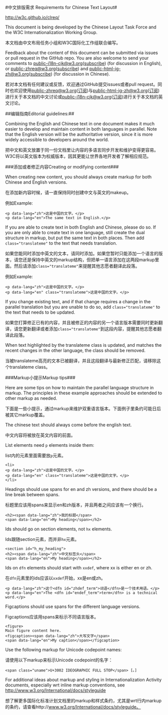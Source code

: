 #中文排版需求 Requirements for Chinese Text Layout#

http://w3c.github.io/clreq/

This document is being developed by the Chinese Layout Task Force and the W3C Internationalization Working Group.

本文档由中文布局任务小组和W3C国际化工作组联合编写。

Feedback about the content of this document can be submitted via issues or pull request in the GitHub repo. You are also welcome to send your comments to [public-i18n-cjk@w3.org](mailto:public-i18n-cjk@w3.org)([subscribe](mailto:public-i18n-cjk@w3.org?subject=subscribe)) (for discussion in English), or [public-zhreq@w3.org](mailto:public-zhreq@w3.org)([subscribe](mailto:public-zhreq@w3.org?subject=subscribe)) and [public-html-ig-zh@w3.org](mailto:public-html-ig-zh@w3.org)([subscribe](mailto:public-html-ig-zh@w3.org?subject=subscribe)) (for discussion in Chinese).

若对本文档有任何建议或反馈，欢迎通过GitHub提交issues或者pull request。同时也欢迎使用[public-zhreq@w3.org](mailto:public-zhreq@w3.org)([订阅](mailto:public-zhreq@w3.org?subject=subscribe))与[public-html-ig-zh@w3.org](mailto:public-html-ig-zh@w3.org)([订阅](mailto:public-html-ig-zh@w3.org?subject=subscribe))进行关于本文档的中文讨论或[public-i18n-cjk@w3.org](mailto:public-i18n-cjk@w3.org)([订阅](mailto:public-i18n-cjk@w3.org?subject=subscribe))进行关于本文档的英文讨论。


##编辑指南Editorial guidelines:##

Combining the English and Chinese text in one document makes it much easier to develop and maintain content in both languages in parallel. Note that the English version will be the authoritative version, since it is more widely accessible to developers around the world.

把中文和英文放置于同一份文档里让内容的多语言同步开发和维护变得更容易。W3C将以英文版本为权威版本，因其更能让世界各地开发者了解相应规范。

###添加或者修正内容Creating or modifying content###

When creating new content, you should always create markup for both Chinese and English versions.

在添加新内容时候，请一直保持同时创建中文与英文的makeup。

例如Example:
```
<p data-lang="zh">这是中国的文字。</p>
<p data-lang="en">The same text in English.</p>
```


If you are able to create text in both English and Chinese, please do so. If you are only able to create text in one language, still create the dual structure in markup, but put the same text in both places. Then add `class="translateme"` to the text that needs translation.

如果您能同时添加中英文的文本，请同时添加。如果您暂时只能添加一个语言的版本，请您还是保持中英文的markup结构，但把单一语言添加在这两段markup里面。然后请添加`class="translateme"`来提醒其他志愿者翻译此段落。

例如Example:
```
<p data-lang="zh">这是中国的文字。</p>
<p data-lang="en" class="translateme">这是中国的文字。</p>
```

If you change existing text, and if that change requires a change in the parallel translation but you are unable to do so, add `class="translateme"` to the text that needs to be updated.

如果您打算修正已有的内容，并且被修正的内容的另一个语言版本需要同时更新翻译，请您更新翻译或者添加`class="translateme"`到这段内容，提醒其他志愿者翻译此段落。

When text highlighted by the translateme class is updated, and matches the recent changes in the other language, the class should be removed.

当被translateme高亮的文本已被翻译，并且这段翻译与最新修正匹配，请移除这个translateme class。


###Markup小提示Markup tips###

Here are some tips on how to maintain the parallel language structure in markup. The principles in these example approaches should be extended to other markup as needed.

下面是一些小提示，通过markup来维护双重语言版本。下面例子里条约可能日后被其它markup覆盖。

The chinese text should always come before the english text.

中文内容将被放在英文内容的前面。

List elements need `p` elements inside them:

list内的元素里面需要放`p`元素。
```
<li>
<p data-lang="zh">这是中国的文字。</p>
<p data-lang="en" class="translateme">这是中国的文字。</p>
</li>
```

Headings should use spans for en and zh versions, and there should be a line break between spans.

标题里应该用spans来显示en和zh版本，并且两者之间应该有一个换行。
```
<h2><span data-lang="zh">我的标题</span>
<span data-lang="en">My heading</span></h2>
```

Ids should go on section elements, not `hx` elements.

Ids跟随section元素，而并非`hx`元素。
```
<section id="h_my_heading">
<h2><span data-lang="zh">中文标签头</span>
<span data-lang="en">My heading</span></h2>
```

Ids on `dfn` elements should start with `xxdef`, where xx is either en or zh.

在`dfn`元素里的ids应该以`xxdef`开始，xx是en或zh。
```
<p data-lang="zh">这个<dfn id="zhdef_term">词语</dfn>是一个技术用语。</p>
<p data-lang="en">The <dfn id="endef_term">term</dfn> is a technical word.</p>
```

Figcaptions should use spans for the different language versions.

Figcaptions应该用spans来标示不同语言版本。
```
<figure>
Main figure content here.
<figcaption><span data-lang="zh">大写文字</span>
<span data-lang="en">My caption</span></figcaption>
```

Use the following markup for Unicode codepoint names:

请使用以下markup来标示Unicode codepoint的名字：
```
<span class="uname">U+3002 IDEOGRAPHIC FULL STOP</span> [。]
```

For additional ideas about markup and styling in Internationalization Activity documents, especially wrt inline markup conventions, see
http://www.w3.org/International/docs/styleguide

想了解更多国际化标准计划文档里的markup和样式条约，尤其是wrt行内markup的条约，请查看http://www.w3.org/International/docs/styleguide。
